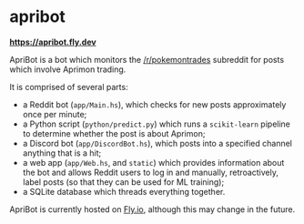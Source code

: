 # apribot

**https://apribot.fly.dev**

ApriBot is a bot which monitors the [/r/pokemontrades](https://reddit.com/r/pokemontrades) subreddit for posts which involve Aprimon trading.

It is comprised of several parts:

 - a Reddit bot (`app/Main.hs`), which checks for new posts approximately once per minute;
 - a Python script (`python/predict.py`) which runs a `scikit-learn` pipeline to determine whether the post is about Aprimon;
 - a Discord bot (`app/DiscordBot.hs`), which posts into a specified channel anything that is a hit;
 - a web app (`app/Web.hs`, and `static`) which provides information about the bot and allows Reddit users to log in and manually, retroactively, label posts (so that they can be used for ML training);
 - a SQLite database which threads everything together.

ApriBot is currently hosted on [Fly.io](https://fly.io), although this may change in the future.
